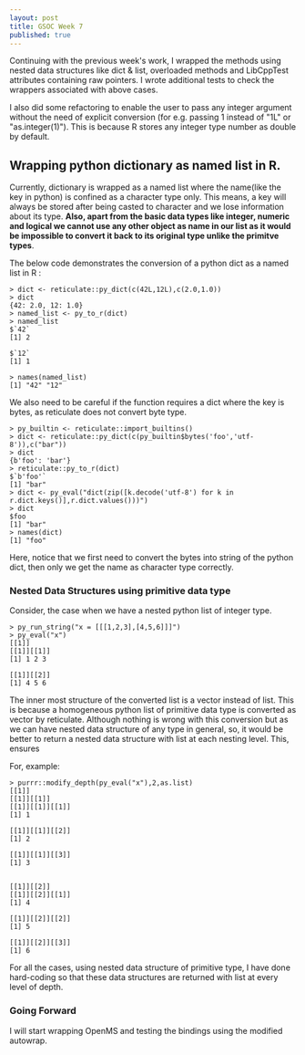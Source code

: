 ```yaml
---
layout: post
title: GSOC Week 7
published: true
---
```


Continuing with the previous week's work, I wrapped the methods using nested data structures like dict & list, overloaded methods and LibCppTest attributes containing raw pointers. I wrote additional tests to check the wrappers associated with above cases.

I also did some refactoring to enable the user to pass any integer argument without the need of explicit conversion (for e.g. passing 1 instead of "1L" or "as.integer(1)"). This is because R stores any integer type number as double by default.

## Wrapping python dictionary as named list in R.
Currently, dictionary is wrapped as a named list where the name(like the key in python) is confined as a character type only. This means, a key will always be stored after being casted to character and we lose information about its type. **Also, apart from the basic data types like integer, numeric and logical we cannot use any other object as name in our list as it would be impossible to convert it back to its original type unlike the primitve types**.

The below code demonstrates the conversion of a python dict as a named list in R :

```
> dict <- reticulate::py_dict(c(42L,12L),c(2.0,1.0))
> dict
{42: 2.0, 12: 1.0}
> named_list <- py_to_r(dict)
> named_list
$`42`
[1] 2

$`12`
[1] 1

> names(named_list)
[1] "42" "12"
```

We also need to be careful if the function requires a dict where the key is bytes, as reticulate does not convert byte type.

```
> py_builtin <- reticulate::import_builtins()
> dict <- reticulate::py_dict(c(py_builtin$bytes('foo','utf-8')),c("bar"))
> dict
{b'foo': 'bar'}
> reticulate::py_to_r(dict)
$`b'foo'`
[1] "bar"
> dict <- py_eval("dict(zip([k.decode('utf-8') for k in r.dict.keys()],r.dict.values()))")
> dict
$foo
[1] "bar"
> names(dict)
[1] "foo"
```

Here, notice that we first need to convert the bytes into string of the python dict, then only we get the name as character type correctly.

### Nested Data Structures using primitive data type
Consider, the case when we have a nested python list of integer type.

```
> py_run_string("x = [[[1,2,3],[4,5,6]]]")
> py_eval("x")
[[1]]
[[1]][[1]]
[1] 1 2 3

[[1]][[2]]
[1] 4 5 6
```
The inner most structure of the converted list is a vector instead of list. This is because a homogeneous python list of primitive data type is converted as vector by reticulate. Although nothing is wrong with this conversion but as we can have nested data structure of any type in general, so, it would be better to return a nested data structure with list at each nesting level. This, ensures

For, example:
```
> purrr::modify_depth(py_eval("x"),2,as.list)
[[1]]
[[1]][[1]]
[[1]][[1]][[1]]
[1] 1

[[1]][[1]][[2]]
[1] 2

[[1]][[1]][[3]]
[1] 3


[[1]][[2]]
[[1]][[2]][[1]]
[1] 4

[[1]][[2]][[2]]
[1] 5

[[1]][[2]][[3]]
[1] 6

```

For all the cases, using nested data structure of primitive type, I have done hard-coding so that these data structures are returned with list at every level of depth.

### Going Forward
I will start wrapping OpenMS and testing the bindings using the modified autowrap.
